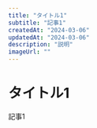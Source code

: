 ```yaml
---
title: "タイトル1"
subtitle: "記事1"
createdAt: "2024-03-06"
updatedAt: "2024-03-06"
description: "説明"
imageUrl: ""
---
```

 
# タイトル1

記事1